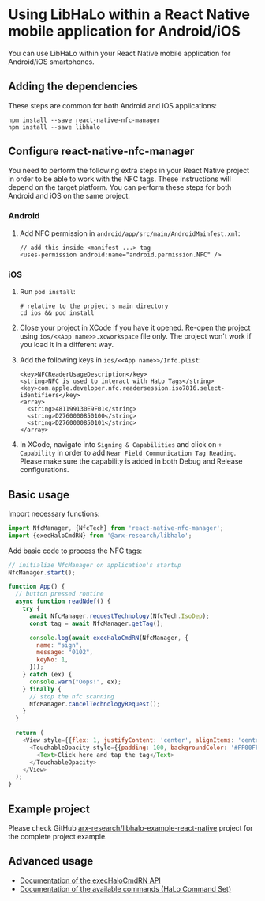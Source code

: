 # Using LibHaLo within a React Native mobile application for Android/iOS

You can use LibHaLo within your React Native mobile application for Android/iOS smartphones.

## Adding the dependencies

These steps are common for both Android and iOS applications:

```
npm install --save react-native-nfc-manager
npm install --save libhalo
```

## Configure react-native-nfc-manager

You need to perform the following extra steps in your React Native project in order to be able to work
with the NFC tags. These instructions will depend on the target platform. You can perform these steps
for both Android and iOS on the same project.

### Android

1. Add NFC permission in `android/app/src/main/AndroidMainfest.xml`:
    ```
    // add this inside <manifest ...> tag
    <uses-permission android:name="android.permission.NFC" />
    ```

### iOS

1. Run `pod install`:
   ```
   # relative to the project's main directory
   cd ios && pod install
   ```

2. Close your project in XCode if you have it opened. Re-open the project using
   `ios/<<App name>>.xcworkspace` file only. The project won't work if you load it in a different way.

3. Add the following keys in `ios/<<App name>>/Info.plist`:
    ```
    <key>NFCReaderUsageDescription</key>
    <string>NFC is used to interact with HaLo Tags</string>
    <key>com.apple.developer.nfc.readersession.iso7816.select-identifiers</key>
    <array>
      <string>481199130E9F01</string>
      <string>D2760000850100</string>
      <string>D2760000850101</string>
    </array> 
    ```

4. In XCode, navigate into `Signing & Capabilities` and click on `+ Capability` in order to add
    `Near Field Communication Tag Reading`. Please make sure the capability is added in both Debug and Release
    configurations.

## Basic usage

Import necessary functions:

```javascript
import NfcManager, {NfcTech} from 'react-native-nfc-manager';
import {execHaloCmdRN} from '@arx-research/libhalo';
```

Add basic code to process the NFC tags:

```javascript
// initialize NfcManager on application's startup
NfcManager.start();

function App() {
  // button pressed routine
  async function readNdef() {
    try {
      await NfcManager.requestTechnology(NfcTech.IsoDep);
      const tag = await NfcManager.getTag();

      console.log(await execHaloCmdRN(NfcManager, {
        name: "sign",
        message: "0102",
        keyNo: 1,
      }));
    } catch (ex) {
      console.warn("Oops!", ex);
    } finally {
      // stop the nfc scanning
      NfcManager.cancelTechnologyRequest();
    }
  }

  return (
    <View style={{flex: 1, justifyContent: 'center', alignItems: 'center'}}>
      <TouchableOpacity style={{padding: 100, backgroundColor: '#FF00FF'}} onPress={readNdef}>
        <Text>Click here and tap the tag</Text>
      </TouchableOpacity>
    </View>
  );
}
```

## Example project

Please check GitHub [arx-research/libhalo-example-react-native](https://github.com/arx-research/libhalo-example-react-native) project for the complete project example.

## Advanced usage

* [Documentation of the execHaloCmdRN API](/docs/api-react-native.md)
* [Documentation of the available commands (HaLo Command Set)](/docs/halo-command-set.md)
